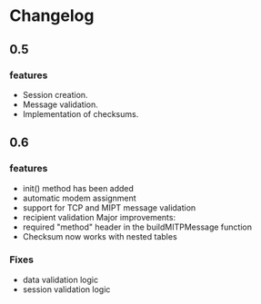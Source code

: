 # Changelog

## 0.5
### features
- Session creation.
- Message validation.
- Implementation of checksums.

## 0.6
### features
- init() method has been added
- automatic modem assignment
- support for TCP and MIPT message validation
- recipient validation Major improvements:
- required "method" header in the buildMITPMessage function
- Checksum now works with nested tables

### Fixes
- data validation logic
- session validation logic
